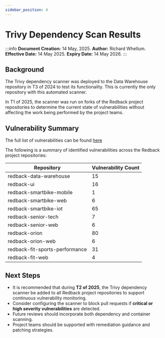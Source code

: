 ```yaml
---
sidebar_position: 4
---
```


# Trivy Dependency Scan Results

:::info
**Document Creation:** 14 May, 2025. **Author:** Richard Whellum.  
**Effective Date:** 14 May 2025. **Expiry Date:** 14 May 2026.
:::

## Background

The Trivy dependency scanner was deployed to the Data Warehouse repository in T3 of 2024 to test its functionality. This is currently the only repository with this automated scanner. 

In T1 of 2025, the scanner was run on forks of the Redback project repositories to determine the current state of vulnerabilities without affecting the work being performed by the project teams.

## Vulnerability Summary

The full list of vulnerabilities can be found [here](https://deakin365.sharepoint.com/:x:/r/sites/RedbackOperations9/Shared%20Documents/Cyber%20Security%20Team/2025%20Trimester%201/Cybersecurity%20Team/SecDevOps/Trivy-Report.xlsx)

The following is a summary of identified vulnerabilities across the Redback project repositories:

| Repository                               | Vulnerability Count |
|------------------------------------------|----------------------|
| redback-data-warehouse                   | 15                   |
| redback-ui                               | 16                   |
| redback-smartbike-mobile                 | 1                    |
| redback-smartbike-web                    | 6                    |
| redback-smartbike-iot                    | 65                   |
| redback-senior-tech                      | 7                    |
| redback-senior-web                       | 6                    |
| redback-orion                            | 80                   |
| redback-orion-web                        | 6                    |
| redback-fit-sports-performance           | 31                   |
| redback-fit-web                          | 4                    |

## Next Steps

- It is recommended that during **T2 of 2025**, the Trivy dependency scanner be added to all Redback project repositories to support continuous vulnerability monitoring.
- Consider configuring the scanner to block pull requests if **critical or high severity vulnerabilities** are detected.
- Future reviews should incorporate both dependency and container scanning.
- Project teams should be supported with remediation guidance and patching strategies.
